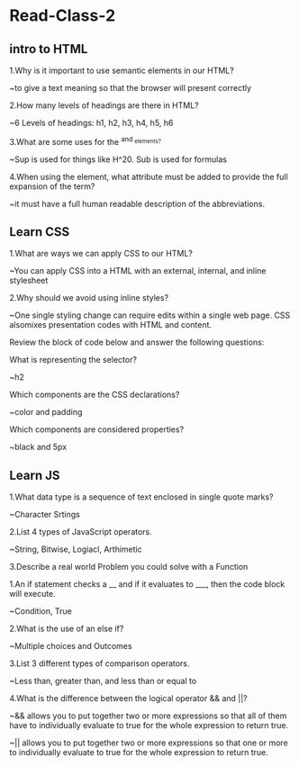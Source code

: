 # Read-Class-2
## intro to HTML

1.Why is it important to use semantic elements in our HTML?

~to give a text meaning so that the browser will present correctly

2.How many levels of headings are there in HTML?

~6 Levels of headings: h1, h2, h3, h4, h5, h6

3.What are some uses for the <sup> and <sub> elements?

~Sup is used for things like H^20. Sub is used for formulas

4.When using the <abbr> element, what attribute must be added to provide the full expansion of the term?

~it must have a full human readable description of the abbreviations.

## Learn CSS

1.What are ways we can apply CSS to our HTML?

~You can apply CSS into a HTML with an external, internal, and inline stylesheet

2.Why should we avoid using inline styles?

~One single styling change can require edits within a single web page. CSS alsomixes presentation codes with HTML and content.

Review the block of code below and answer the following questions:

What is representing the selector?

~h2

Which components are the CSS declarations?

~color and padding

Which components are considered properties?

~black and 5px

## Learn JS

1.What data type is a sequence of text enclosed in single quote marks?

~Character Srtings

2.List 4 types of JavaScript operators.

~String, Bitwise, Logiacl, Arthimetic

3.Describe a real world Problem you could solve with a Function


1.An if statement checks a __ and if it evaluates to ___, then the code block will execute.

~Condition, True

2.What is the use of an else if?

~Multiple choices and Outcomes

3.List 3 different types of comparison operators.

~Less than, greater than, and less than or equal to

4.What is the difference between the logical operator && and ||?

~&& allows you to put together two or more expressions so that all of them have to individually evaluate to true for the whole expression to return true.

~|| allows you to put together two or more expressions so that one or more to individually evaluate to true for the whole expression to return true.
